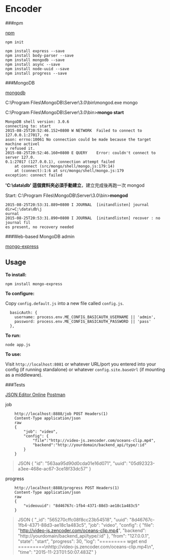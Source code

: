 # Encoder

###npm

[npm](https://www.npmjs.com)

`npm init`

`npm install express --save`  
`npm install body-parser --save`  
`npm install mongodb --save`  
`npm install async --save`  
`npm install node-uuid --save`  
`npm install progress --save`  


###MongoDB 

[mongodb](https://www.mongodb.org)

C:\Program Files\MongoDB\Server\3.0\bin\mongod.exe mongo


C:\Program Files\MongoDB\Server\3.0\bin>**mongo start**
```
MongoDB shell version: 3.0.6
connecting to: start
2015-08-25T20:52:46.152+0800 W NETWORK  Failed to connect to 127.0.0.1:27017, re
ason: errno:10061 No connection could be made because the target machine activel
y refused it.
2015-08-25T20:52:46.160+0800 E QUERY    Error: couldn't connect to server 127.0.
0.1:27017 (127.0.0.1), connection attempt failed
    at connect (src/mongo/shell/mongo.js:179:14)
    at (connect):1:6 at src/mongo/shell/mongo.js:179
exception: connect failed
```
**'C:\data\db\' 這個資料夾必須手動建立**，建立完成後再跑一次 mongod

Start: C:\Program Files\MongoDB\Server\3.0\bin>**mongod**
```
2015-08-25T20:53:31.889+0800 I JOURNAL  [initandlisten] journal dir=C:\data\db\j
ournal
2015-08-25T20:53:31.890+0800 I JOURNAL  [initandlisten] recover : no journal fil
es present, no recovery needed
```

###Web-based MongoDB admin

[mongo-express](http://andzdroid.github.io/mongo-express/)

Usage
-----

**To install:**

    npm install mongo-express

**To configure:**

Copy `config.default.js` into a new file called `config.js`.

```
  basicAuth: {
    username: process.env.ME_CONFIG_BASICAUTH_USERNAME || 'admin',
    password: process.env.ME_CONFIG_BASICAUTH_PASSWORD || 'pass'
  },

```

**To run:**

    node app.js

**To use:**

Visit `http://localhost:8081` or whatever URL/port you entered into your
config (if running standalone) or whatever `config.site.baseUrl` (if mounting
as a middleware).


###Tests

[JSON Editor Online](http://jsoneditoronline.org)
[Postman](https://chrome.google.com/webstore/detail/postman/fhbjgbiflinjbdggehcddcbncdddomop)

job
```
    http://localhost:8888/job POST Headers(1)
    Content-Type application/json
    raw
    {
        "job": "video",
        "config": {
            "file":"http://video-js.zencoder.com/oceans-clip.mp4", 
            "backend":"http://yourdomain/backend_api/type/:id"
        }
    }
```

>JSON
{
    "id": "563aa95d90d0cda01e16d071",
    "uuid": "05d92323-a3ee-468e-ac67-3ce18f33dc57"
}

progress
```
    http://localhost:8888/progress POST Headers(1)
    Content-Type application/json
    raw
    {
        "videouuid": "8d46767c-1fb4-4371-88d3-ae18c1a483c5"
    }
```
>JSON
{
    "_id": "565270cffc08f8cc23b54518",
    "uuid": "8d46767c-1fb4-4371-88d3-ae18c1a483c5",
    "job": "video",
    "config": {
        "file": "http://video-js.zencoder.com/oceans-clip.mp4",
        "backend": "http://yourdomain/backend_api/type/:id"
    },
    "from": "127.0.0.1",
    "state": "start",
    "progress": 30,
    "log": "========= wget end =========\nhttp://video-js.zencoder.com/oceans-clip.mp4\n",
    "time": "2015-11-23T01:50:07.483Z"
}